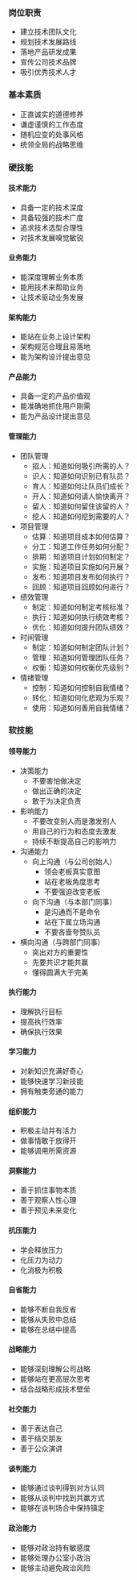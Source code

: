 ### 岗位职责

- 建立技术团队文化
- 规划技术发展路线
- 落地产品研发成果
- 宣传公司技术品牌
- 吸引优秀技术人才

### 基本素质

- 正直诚实的道德修养
- 谦虚谨慎的工作态度
- 随机应变的处事风格
- 统领全局的战略思维

### 硬技能

#### 技术能力

- 具备一定的技术深度
- 具备较强的技术广度
- 追求技术选型合理性
- 对技术发展嗅觉敏锐

#### 业务能力

- 能深度理解业务本质
- 能用技术来帮助业务
- 让技术驱动业务发展

#### 架构能力

- 能站在业务上设计架构
- 架构规范合理且易落地
- 能为架构设计提出意见

#### 产品能力

- 具备一定的产品价值观
- 能准确地抓住用户刚需
- 能为产品设计提出意见

#### 管理能力

- 团队管理
  - 招人：知道如何吸引所需的人？
  - 识人：知道如何识别已有队员？
  - 育人：知道如何让队员们成长？
  - 开人：知道如何请人愉快离开？
  - 留人：知道如何留住该留的人？
  - 挖人：知道如何挖到需要的人？
- 项目管理
  - 估算：知道项目成本如何估算？
  - 分工：知道工作任务如何分配？
  - 排期：知道项目计划如何制定？
  - 实施：知道项目实施如何开展？
  - 发布：知道项目发布如何执行？
  - 回顾：知道项目回顾如何进行？
- 绩效管理
  - 制定：知道如何制定考核标准？
  - 执行：知道如何执行绩效考核？
  - 优化：知道如何提升团队绩效？
- 时间管理
  - 制定：知道如何制定团队计划？
  - 管理：知道如何管理团队任务？
  - 权衡：知道如何权衡优先级别？
- 情绪管理
  - 控制：知道如何控制自我情绪？
  - 转化：知道如何化悲观为乐观？
  - 使用：知道如何善用自我情绪？

### 软技能

#### 领导能力

- 决策能力
  - 不要害怕做决定
  - 做出正确的决定
  - 敢于为决定负责
- 影响能力
  - 不要改变别人而是激发别人
  - 用自己的行为和态度去激发
  - 持续不断提高自己的影响力
- 沟通能力
  - 向上沟通（与公司创始人）
    - 领会老板真实意图
    - 站在老板角度思考
    - 不要强迫改变老板
  - 向下沟通（与本部门同事）
    - 是沟通而不是命令
    - 站在下属立场沟通
    - 不要吝啬夸赞队员
- 横向沟通（与跨部门同事）
  - 突出对方的重要性
  - 先要共识才能共赢
  - 懂得圆满大于完美

#### 执行能力

- 理解执行目标
- 提高执行效率
- 确保执行效果

#### 学习能力

- 对新知识充满好奇心
- 能够快速学习新技能
- 拥有触类旁通的能力

#### 组织能力

- 积极主动并有活力
- 做事情敢于放得开
- 能够调用所需资源

#### 洞察能力

- 善于抓住事物本质
- 善于观察人性心理
- 善于预见未来变化

#### 抗压能力

- 学会释放压力
- 化压力为动力
- 化消极为积极

#### 自省能力

- 能够不断自我反省
- 能够从失败中总结
- 能够在总结中提高

#### 战略能力

- 能够深刻理解公司战略
- 能够站在更高层次思考
- 结合战略形成技术壁垒

#### 社交能力

- 善于表达自己
- 善于结交朋友
- 善于公众演讲

#### 谈判能力

- 能够通过谈判得到对方认同
- 能够从谈判中找到共赢方式
- 能够在谈判场合中保持镇定

#### 政治能力

- 能够对政治持有敏感度
- 能够处理办公室小政治
- 能够主动避免政治风险